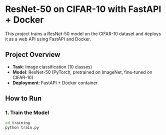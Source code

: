 # ResNet-50 on CIFAR-10 with FastAPI + Docker

This project trains a ResNet-50 model on the CIFAR-10 dataset and deploys it as a web API using FastAPI and Docker.

<!-- --- -->

## Project Overview

- **Task**: Image classification (10 classes)
- **Model**: ResNet-50 (PyTorch, pretrained on ImageNet, fine-tuned on CIFAR-10)
- **Deployment**: FastAPI + Docker container

<!-- --- -->

## How to Run

### 1. Train the Model

```bash
cd training
python train.py

